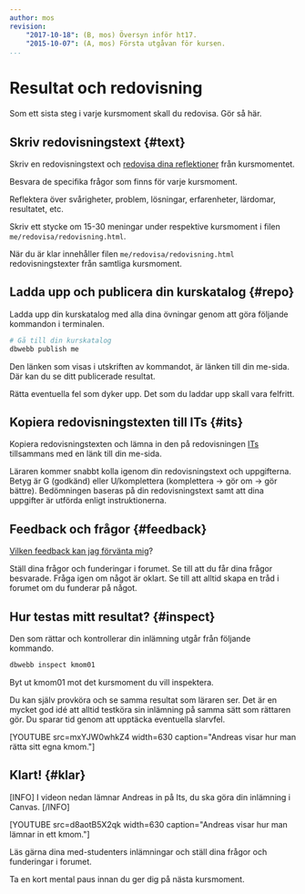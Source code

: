 ```yaml
---
author: mos
revision:
    "2017-10-18": (B, mos) Översyn inför ht17.
    "2015-10-07": (A, mos) Första utgåvan för kursen.
...
```

Resultat och redovisning
==================================

Som ett sista steg i varje kursmoment skall du redovisa. Gör så här.

<!--more-->



Skriv redovisningstext {#text}
---------------------------------------

Skriv en redovisningstext och [redovisa dina reflektioner](kunskap/att-skriva-en-bra-redovisningstext) från kursmomentet.

Besvara de specifika frågor som finns för varje kursmoment.

Reflektera över svårigheter, problem, lösningar, erfarenheter, lärdomar, resultatet, etc.

Skriv ett stycke om 15-30 meningar under respektive kursmoment i filen `me/redovisa/redovisning.html`.

När du är klar innehåller filen `me/redovisa/redovisning.html` redovisningstexter från samtliga kursmoment.



Ladda upp och publicera din kurskatalog {#repo}
---------------------------------------

Ladda upp din kurskatalog med alla dina övningar genom att göra följande kommandon i terminalen.

```bash
# Gå till din kurskatalog
dbwebb publish me
```

Den länken som visas i utskriften av kommandot, är länken till din me-sida. Där kan du se ditt publicerade resultat.

Rätta eventuella fel som dyker upp. Det som du laddar upp skall vara felfritt.



Kopiera redovisningstexten till ITs {#its}
---------------------------------------

Kopiera redovisningstexten och lämna in den på redovisningen [ITs](kurser/faq/bth-stodfunktioner#its) tillsammans med en länk till din me-sida.

Läraren kommer snabbt kolla igenom din redovisningstext och uppgifterna. Betyg är G (godkänd) eller U/komplettera (komplettera → gör om → gör bättre). Bedömningen baseras på din redovisningstext samt att dina uppgifter är utförda enligt instruktionerna.



Feedback och frågor {#feedback}
---------------------------------------

[Vilken feedback kan jag förvänta mig](kurser/faq/vilken-feedback-far-man-pa-inlamningarna)?

Ställ dina frågor och funderingar i forumet. Se till att du får dina frågor besvarade. Fråga igen om något är oklart. Se till att alltid skapa en tråd i forumet om du funderar på något.



Hur testas mitt resultat? {#inspect}
---------------------------------------

Den som rättar och kontrollerar din inlämning utgår från följande kommando.

```bash
dbwebb inspect kmom01
```

Byt ut kmom01 mot det kursmoment du vill inspektera.

Du kan själv provköra och se samma resultat som läraren ser. Det är en mycket god idé att alltid testköra sin inlämning på samma sätt som rättaren gör. Du sparar tid genom att upptäcka eventuella slarvfel.

[YOUTUBE src=mxYJW0whkZ4 width=630 caption="Andreas visar hur man rätta sitt egna kmom."]



Klart! {#klar}
---------------------------------------

[INFO]
I videon nedan lämnar Andreas in på Its, du ska göra din inlämning i Canvas.
[/INFO]

[YOUTUBE src=d8aotB5X2qk width=630 caption="Andreas visar hur man lämnar in ett kmom."]

Läs gärna dina med-studenters inlämningar och ställ dina frågor och funderingar i forumet.

Ta en kort mental paus innan du ger dig på nästa kursmoment.
